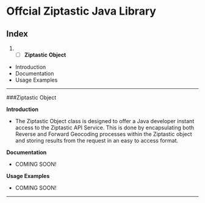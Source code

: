 # **Offcial Ziptastic Java Library**

## **Index**

1. -[ ] **Ziptastic Object**
  - Introduction
  - Documentation
  - Usage Examples

_________________________________________________________________________________________________________________________________________

###Ziptastic Object


**Introduction**
  - The Ziptastic Object class is designed to offer a Java developer instant access to the Ziptastic API Service. This is done by encapsulating both Reverse and Forward Geocoding processes within the Ziptastic object and storing results from the request in an easy to access format.

**Documentation**
  - COMING SOON!
  
**Usage Examples**
  - COMING SOON!

_________________________________________________________________________________________________________________________________________
